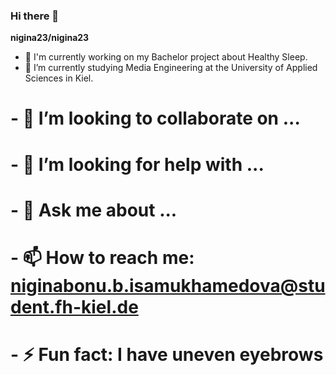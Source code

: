 ### Hi there 👋

**nigina23/nigina23**

- 🔭 I'm currently working on my Bachelor project about Healthy Sleep.
- 🌱 I’m currently studying Media Engineering at the University of Applied Sciences in Kiel.
# - 👯 I’m looking to collaborate on ...
# - 🤔 I’m looking for help with ...
# - 💬 Ask me about ...
# - 📫 How to reach me: niginabonu.b.isamukhamedova@student.fh-kiel.de
# - ⚡ Fun fact: I have uneven eyebrows
